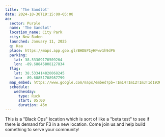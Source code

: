 ```yaml
---
title: 'The Sandlot'
date: 2024-10-30T19:15:00-05:00
ao:
  sector: Purple
  name: 'The Sandlot'
  location_name: City Park
  city: New Baden
  launched: January 11, 2025
  q: Kaa
  place: https://maps.app.goo.gl/BHDEP1yHPwv1h9dP6
  parking:
    lat: 38.53309170509264
    lon: -89.68845808127834
  flag:
    lat: 38.533414820068245
    lon: -89.68851708987799
  map_embed: https://www.google.com/maps/embed?pb=!1m14!1m12!1m3!1d1936.4140785722946!2d-89.68915542131903!3d38.53330799207324!2m3!1f0!2f0!3f0!3m2!1i1024!2i768!4f13.1!5e1!3m2!1sen!2sus!4v1730339883149!5m2!1sen!2sus
  schedule:
    wednesday:
      type: Ruck
      start: 05:00
      duration: 45m
---
```

This is a "Black Ops" location which is sort of like a "beta test" to see if there is demand for F3 in a new location.
Come join us and help build something to serve your community!
